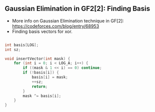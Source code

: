 ## Gaussian Elimination in GF2[2]: Finding Basis

* More info on Gaussian Elimination technique in GF[2]: https://codeforces.com/blog/entry/68953
* Finding basis vectors for xor.

```cpp

int basis[LOG];
int sz;

void insertVector(int mask) {
	for (int i = 0; i < LOG_A; i++) {
		if ((mask & 1 << i) == 0) continue;
		if (!basis[i]) {
			basis[i] = mask;
			++sz;
			return;
		}
		mask ^= basis[i];
	}
}
```

